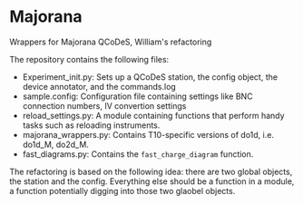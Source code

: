 # Majorana
Wrappers for Majorana QCoDeS, William's refactoring

The repository contains the following files:

* Experiment_init.py: Sets up a QCoDeS station, the config object, the device annotator, and the commands.log
* sample.config: Configuration file containing settings like BNC connection numbers, IV convertion settings
* reload_settings.py: A module containing functions that perform handy tasks such as reloading instruments.
* majorana_wrappers.py: Contains T10-specific versions of do1d, i.e. do1d_M, do2d_M.
* fast_diagrams.py: Contains the `fast_charge_diagram` function. 

The refactoring is based on the following idea: there are two global objects, the station and the config. Everything else
should be a function in a module, a function potentially digging into those two glaobel objects.
